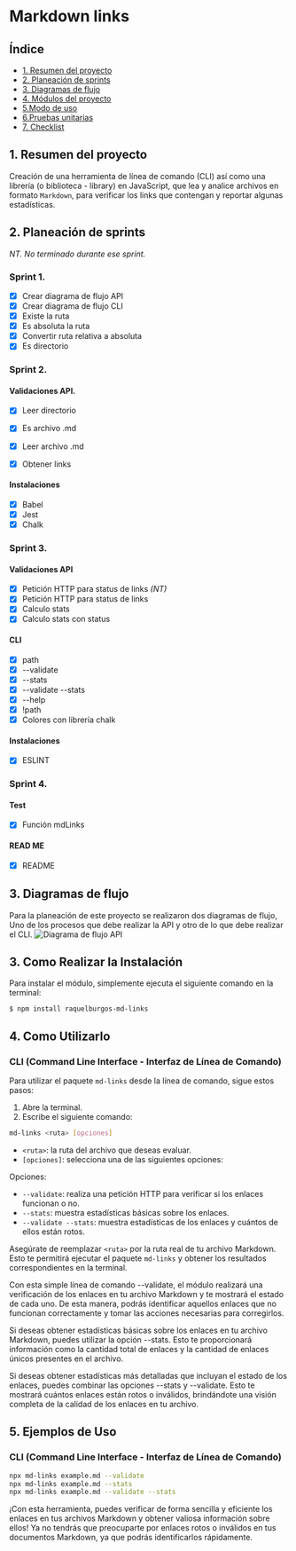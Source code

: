 # Markdown links
## Índice

* [1. Resumen del proyecto](##1-resumen-del-proyecto)
* [2. Planeación de sprints](##2-planeación-de-sprints)
* [3. Diagramas de flujo](##3-diagramas-de-flujo)
* [4. Módulos del proyecto](##4-módulos-del-proyecto)
* [5.Modo de uso ](##5-modo-de-uso)
* [6.Pruebas unitarias ](##6-pruebas-unitarias)
* [7. Checklist](##7-checklist)

## 1. Resumen del proyecto
Creación de una herramienta de línea de comando (CLI) así como una librería (o biblioteca - library) en JavaScript, que lea y analice archivos en formato `Markdown`, para verificar los links que contengan y reportar algunas estadísticas.

## 2. Planeación de sprints
*NT. No terminado durante ese sprint.*

### Sprint 1. 

 - [x] Crear diagrama de flujo API
 - [x] Crear diagrama de flujo CLI
 - [x] Existe la ruta
 - [x] Es absoluta la ruta
 - [x] Convertir ruta relativa a absoluta
 - [x] Es directorio

### Sprint 2.
#### Validaciones API.
 
 - [x] Leer directorio
 - [x] Es archivo .md
 - [x] Leer archivo .md
 - [x] Obtener links
 
 
#### Instalaciones
 - [x] Babel 
 - [x] Jest 
 - [x] Chalk

### Sprint 3.
#### Validaciones API
 - [x] Petición HTTP para status de links *(NT)* 
 - [x] Petición HTTP para status de links
 - [x] Calculo stats
 - [x] Calculo stats con status
 #### CLI
 - [x] path
 - [x] --validate
 - [x] --stats
 - [x] --validate --stats
 - [x] --help
 - [x] !path
 - [x] Colores con librería chalk

#### Instalaciones

 - [X] ESLINT

### Sprint 4.
#### Test

 - [x] Función mdLinks
#### READ ME

 - [x] README

## 3. Diagramas de flujo
Para la planeación de este proyecto se realizaron dos diagramas de flujo, Uno de los procesos que debe realizar la API y otro de lo que debe realizar el CLI.
![Diagrama de flujo API](img-readme/Diagrama%20API.jpg)

## 3. Como Realizar la Instalación
Para instalar el módulo, simplemente ejecuta el siguiente comando en la terminal:

```
$ npm install raquelburgos-md-links
```

## 4. Como Utilizarlo

### CLI (Command Line Interface - Interfaz de Línea de Comando)

Para utilizar el paquete `md-links` desde la línea de comando, sigue estos pasos:

1. Abre la terminal.
2. Escribe el siguiente comando:

```bash
md-links <ruta> [opciones]
```

- `<ruta>`: la ruta del archivo que deseas evaluar.
- `[opciones]`: selecciona una de las siguientes opciones:

Opciones:
- `--validate`: realiza una petición HTTP para verificar si los enlaces funcionan o no.
- `--stats`: muestra estadísticas básicas sobre los enlaces.
- `--validate --stats`: muestra estadísticas de los enlaces y cuántos de ellos están rotos.

Asegúrate de reemplazar `<ruta>` por la ruta real de tu archivo Markdown. Esto te permitirá ejecutar el paquete `md-links` y obtener los resultados correspondientes en la terminal.

Con esta simple línea de comando --validate, el módulo realizará una verificación de los enlaces en tu archivo Markdown y te mostrará el estado de cada uno. De esta manera, podrás identificar aquellos enlaces que no funcionan correctamente y tomar las acciones necesarias para corregirlos.

Si deseas obtener estadísticas básicas sobre los enlaces en tu archivo Markdown, puedes utilizar la opción --stats. Esto te proporcionará información como la cantidad total de enlaces y la cantidad de enlaces únicos presentes en el archivo.

Si deseas obtener estadísticas más detalladas que incluyan el estado de los enlaces, puedes combinar las opciones --stats y --validate. Esto te mostrará cuántos enlaces están rotos o inválidos, brindándote una visión completa de la calidad de los enlaces en tu archivo.


## 5. Ejemplos de Uso


### CLI (Command Line Interface - Interfaz de Línea de Comando)
```bash
npx md-links example.md --validate
npx md-links example.md --stats
npx md-links example.md --validate --stats 
```


¡Con esta herramienta, puedes verificar de forma sencilla y eficiente los enlaces en tus archivos Markdown y obtener valiosa información sobre ellos! Ya no tendrás que preocuparte por enlaces rotos o inválidos en tus documentos Markdown, ya que podrás identificarlos rápidamente.
